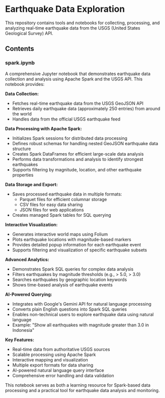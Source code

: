 # Earthquake Data Exploration

This repository contains tools and notebooks for collecting, processing, and analyzing real-time earthquake data from the USGS (United States Geological Survey) API.

## Contents

### spark.ipynb

A comprehensive Jupyter notebook that demonstrates earthquake data collection and analysis using Apache Spark and the USGS API. This notebook provides:

**Data Collection:**
- Fetches real-time earthquake data from the USGS GeoJSON API
- Retrieves daily earthquake data (approximately 250 entries) from around the world
- Handles data from the official USGS earthquake feed

**Data Processing with Apache Spark:**
- Initializes Spark sessions for distributed data processing
- Defines robust schemas for handling nested GeoJSON earthquake data structure
- Creates Spark DataFrames for efficient large-scale data analysis
- Performs data transformations and analysis to identify strongest earthquakes
- Supports filtering by magnitude, location, and other earthquake properties

**Data Storage and Export:**
- Saves processed earthquake data in multiple formats:
  - Parquet files for efficient columnar storage
  - CSV files for easy data sharing
  - JSON files for web applications
- Creates managed Spark tables for SQL querying

**Interactive Visualization:**
- Generates interactive world maps using Folium
- Plots earthquake locations with magnitude-based markers
- Provides detailed popup information for each earthquake event
- Supports filtering and visualization of specific earthquake subsets

**Advanced Analytics:**
- Demonstrates Spark SQL queries for complex data analysis
- Filters earthquakes by magnitude thresholds (e.g., > 5.0, > 3.0)
- Searches earthquakes by geographic location keywords
- Shows time-based analysis of earthquake events

**AI-Powered Querying:**
- Integrates with Google's Gemini API for natural language processing
- Converts plain English questions into Spark SQL queries
- Enables non-technical users to explore earthquake data using natural language
- Example: "Show all earthquakes with magnitude greater than 3.0 in Indonesia"

**Key Features:**
- Real-time data from authoritative USGS sources
- Scalable processing using Apache Spark
- Interactive mapping and visualization
- Multiple export formats for data sharing
- AI-powered natural language query interface
- Comprehensive error handling and data validation

This notebook serves as both a learning resource for Spark-based data processing and a practical tool for earthquake data analysis and monitoring.
